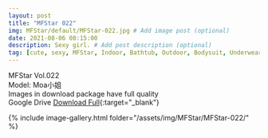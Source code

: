 ```yaml
---
layout: post
title: "MFStar 022"
img: MFStar/default/MFStar-022.jpg # Add image post (optional)
date: 2021-08-06 08:15:00
description: Sexy girl. # Add post description (optional)
tag: [cute, sexy, MFStar, Indoor, Bathtub, Outdoor, Bodysuit, Underwear, Cosplay, Big Tits, Tattoo, CHINAGIRLS]
---
```

MFStar Vol.022  
Model: Moa小姐     
Images in download package have full quality                    
Google Drive [Download Full](http://gestyy.com/eoG9bs){:target="_blank"}

{% include image-gallery.html folder="/assets/img/MFStar/MFStar-022/" %}
